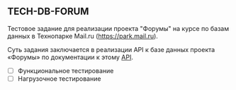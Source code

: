 ## TECH-DB-FORUM

Тестовое задание для реализации проекта "Форумы" на курсе по базам данных в Технопарке Mail.ru (https://park.mail.ru).

Суть задания заключается в реализации API к базе данных проекта «Форумы» по документации к этому [API](https://tech-db-forum.bozaro.ru/).
- [ ] Функциональное тестирование
- [ ] Нагрузочное тестирование
